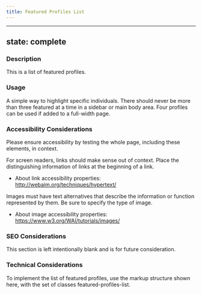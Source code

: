 ```yaml
---
title: Featured Profiles List
---
```


---
state: complete
---

### Description
This is a list of featured profiles.

### Usage
A simple way to highlight specific individuals. There should never be more than three featured at a time in a sidebar or main body area. Four profiles can be used if added to a full-width page.

### Accessibility Considerations
Please ensure accessibility by testing the whole page, including these elements, in context.

For screen readers, links should make sense out of context. Place the distinguishing information of links at the beginning of a link.

* About link accessibility properties: http://webaim.org/techniques/hypertext/

Images must have text alternatives that describe the information or function represented by them. Be sure to specify the type of image. 

* About image accessibility properties: https://www.w3.org/WAI/tutorials/images/


### SEO Considerations
This section is left intentionally blank and is for future consideration.

### Technical Considerations
To implement the list of featured profiles, use the markup structure shown here, with the set of classes featured-profiles-list.
